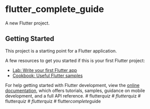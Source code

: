 # flutter_complete_guide

A new Flutter project.

## Getting Started

This project is a starting point for a Flutter application.

A few resources to get you started if this is your first Flutter project:

- [Lab: Write your first Flutter app](https://docs.flutter.dev/get-started/codelab)
- [Cookbook: Useful Flutter samples](https://docs.flutter.dev/cookbook)

For help getting started with Flutter development, view the
[online documentation](https://docs.flutter.dev/), which offers tutorials,
samples, guidance on mobile development, and a full API reference.
#   f l u t t e r _ q u i z  
 #   f l u t t e r _ q u i z  
 #   f l u t t e r _ q u i z  
 #   f l u t t e r _ q u i z  
 #   f l u t t e r _ c o m p l e t e _ g u i d e  
 